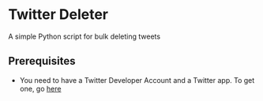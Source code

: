 # Twitter Deleter
A simple Python script for bulk deleting tweets

## Prerequisites
- You need to have a Twitter Developer Account and a Twitter app.
To get one, go [here](https://developer.twitter.com/en/apply-for-access)
